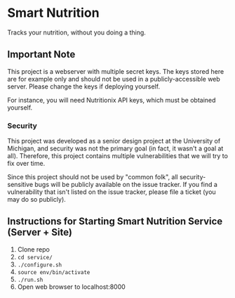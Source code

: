 # Smart Nutrition
Tracks your nutrition, without you doing a thing.

## Important Note
This project is a webserver with multiple secret keys. The keys stored here are for example only and should not be used in a publicly-accessible web server. Please change the keys if deploying yourself.

For instance, you will need Nutritionix API keys, which must be obtained yourself.

### Security
This project was developed as a senior design project at the University of Michigan, and security was not the primary goal (in fact, it wasn't a goal at all). Therefore, this project contains multiple vulnerabilities that we will try to fix over time.

Since this project should not be used by "common folk", all security-sensitive bugs will be publicly available on the issue tracker. If you find a vulnerability that isn't listed on the issue tracker, please file a ticket (you may do so publicly).

## Instructions for Starting Smart Nutrition Service (Server + Site)
1. Clone repo
2. `cd service/`
3. `./configure.sh`
4. `source env/bin/activate`
5. `./run.sh`
6. Open web browser to localhost:8000

